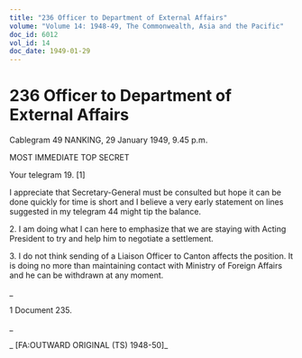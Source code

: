 ```yaml
---
title: "236 Officer to Department of External Affairs"
volume: "Volume 14: 1948-49, The Commonwealth, Asia and the Pacific"
doc_id: 6012
vol_id: 14
doc_date: 1949-01-29
---
```


# 236 Officer to Department of External Affairs

Cablegram 49 NANKING, 29 January 1949, 9.45 p.m.

MOST IMMEDIATE TOP SECRET

Your telegram 19. [1]

I appreciate that Secretary-General must be consulted but hope it can be done quickly for time is short and I believe a very early statement on lines suggested in my telegram 44 might tip the balance.

2\. I am doing what I can here to emphasize that we are staying with Acting President to try and help him to negotiate a settlement.

3\. I do not think sending of a Liaison Officer to Canton affects the position. It is doing no more than maintaining contact with Ministry of Foreign Affairs and he can be withdrawn at any moment.

_

1 Document 235.

_

_ [FA:OUTWARD ORIGINAL (TS) 1948-50]_
